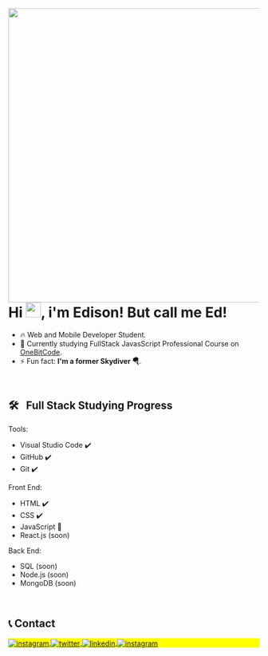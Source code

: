 <!--
<p align="left"> <img src="https://komarev.com/ghpvc/?username=maykbrito&color=yellow" alt="Profile views" /> </p>
-->
<img align="right" height="590em" src="https://raw.githubusercontent.com/gist/EdisonMatos/30b0caded5a41fc479dc9faa7e835980/raw/cb8391322b8bc0d528490928ee9a7c6db8a3f287/githubcard.svg"/>


<h1 align="left">Hi <img src="https://raw.githubusercontent.com/kaueMarques/kaueMarques/master/hi.gif" height="30px" width="30px">, i'm Edison! But call me Ed!</h1>

- 🔥 Web and Mobile Developer Student.
- 🔭 Currently studying FullStack JavasScript Professional Course on [OneBitCode](https://onebitcode.com/lp/).
- ⚡ Fun fact: **I'm a former Skydiver 🪂**.

<br>

## 🛠 &nbsp; Full Stack Studying Progress

Tools:
- Visual Studio Code ✔️
- GitHub ✔️
- Git ✔️

Front End:
- HTML ✔️
- CSS ✔️
- JavaScript 📖
- React.js (soon)

Back End:
- SQL (soon)
- Node.js (soon)
- MongoDB (soon)

<br>

## 📞 Contact

<p align="left" style="background:yellow">
</a>
  <a href="https://t.me/edmatoss" target="_blank">
 <img align="center" src="https://img.shields.io/badge/-edisonMatos-05122A?style=flat&logo=telegram" alt="instagram"/>
</a>
<a href="https://twitter.com/edisonmatos33" target="_blank">
  <img align="center" src="https://img.shields.io/badge/-edisonMatos-05122A?style=flat&logo=twitter" alt="twitter"/>  
</a>
<a href="https://www.linkedin.com/in/edison-matoss" target="_blank">
  <img align="center" src="https://img.shields.io/badge/-edisonMatos-05122A?style=flat&logo=linkedin" alt="linkedin"/>
</a>
<a href="https://www.instagram.com/edison_matoss/" target="_blank">
 <img align="center" src="https://img.shields.io/badge/-edisonMatos-05122A?style=flat&logo=instagram" alt="instagram"/>

<br>
  
<!--
<br><br>
<img width="490em" src="https://github-readme-twitter-gazf.vercel.app/api?id=edisonmatos33&layout=wide&show_reply=off&show_retweet=off" />


**maykbrito/maykbrito** is a ✨ _special_ ✨ repository because its `README.md` (this file) appears on your GitHub profile.

Here are some ideas to get you started:

- 🔭 I’m currently working on ...
- 🌱 I’m currently learning ...
- 👯 I’m looking to collaborate on ...
- 🤔 I’m looking for help with ...
- 💬 Ask me about ...
- 📫 How to reach me: ...
- 😄 Pronouns: ...
- ⚡ Fun fact: ...

![Visual Studio Code](https://img.shields.io/badge/-Visual%20Studio%20Code-05122A?style=flat&logo=visual-studio-code&logoColor=007ACC)&nbsp; ✔️
![Git](https://img.shields.io/badge/-Git-05122A?style=flat&logo=git)&nbsp; ✔️
![GitHub](https://img.shields.io/badge/-GitHub-05122A?style=flat&logo=github)&nbsp; ✔️
![HTML](https://img.shields.io/badge/-HTML-05122A?style=flat&logo=HTML5)&nbsp; ✔️
![CSS](https://img.shields.io/badge/-CSS-05122A?style=flat&logo=CSS3&logoColor=1572B6)&nbsp; ✔️
![JavaScript](https://img.shields.io/badge/-JavaScript-05122A?style=flat&logo=javascript)&nbsp; In process...
![MongoDB](https://img.shields.io/badge/-Mongo-05122A?style=flat&logo=mongoDB&logoColor=1572B6)&nbsp; Soon.
![Node.js](https://img.shields.io/badge/-Node.js-05122A?style=flat&logo=node.js)&nbsp; Soon.
![React](https://img.shields.io/badge/-React-05122A?style=flat&logo=react)&nbsp; Soon.
![Bulma](https://img.shields.io/badge/-Bulma-05122A?style=flat&logo=bulma&logoColor=1572B6)&nbsp; Soon.

## ⚙️ &nbsp;GitHub Analytics
<p align="left">
<img width="530em" src="https://github-readme-stats.vercel.app/api?username=EdisonMatos&show_icons=true&theme=vision-friendly-dark" alt="Edison's stats"/>
<img width="530em" src="https://github-readme-stats.vercel.app/api/top-langs/?username=EdisonMatos&layout=compact&theme=vision-friendly-dark" alt="Edison's most languages"/>
</p>

-->
